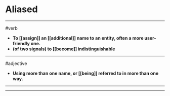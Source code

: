 # Aliased
---
#verb
- **To [[assign]] an [[additional]] name to an entity, often a more user-friendly one.**
- **(of two signals) to [[become]] indistinguishable**
---
#adjective
- **Using more than one name, or [[being]] referred to in more than one way.**
---
---
